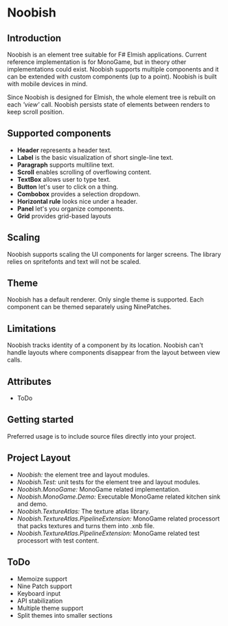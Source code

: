# Noobish

## Introduction

Noobish is an element tree suitable for F# Elmish applications. Current reference implementation is for MonoGame, but in theory other implementations could exist. Noobish supports multiple components and it can be extended with custom components (up to a point). Noobish is built with mobile devices in mind.

Since Noobish is designed for Elmish, the whole element tree is rebuilt on each *'view'* call. Noobish persists state of elements between renders to keep scroll position.

## Supported components

* **Header** represents a header text.
* **Label** is the basic visualization of short single-line text.
* **Paragraph** supports multiline text.
* **Scroll** enables scrolling of overflowing content.
* **TextBox** allows user to type text.
* **Button** let's user to click on a thing.
* **Combobox** provides a selection dropdown.
* **Horizontal rule** looks nice under a header.
* **Panel** let's you organize components.
* **Grid** provides grid-based layouts

## Scaling

Noobish supports scaling the UI components for larger screens. The library relies on spritefonts and text will not be scaled.

## Theme

Noobish has a default renderer. Only single theme is supported. Each component can be themed separately using NinePatches.

## Limitations

Noobish tracks identity of a component by its location. Noobish can't handle layouts where components disappear from the layout between view calls.

## Attributes

* ToDo

## Getting started

Preferred usage is to include source files directly into your project.

## Project Layout

* *Noobish:* the element tree and layout modules.
* *Noobish.Test:* unit tests for the element tree and layout modules.
* *Noobish.MonoGame:* MonoGame related implementation.
* *Noobish.MonoGame.Demo:* Executable MonoGame related kitchen sink and demo.
* *Noobish.TextureAtlas:* The texture atlas library.
* *Noobish.TextureAtlas.PipelineExtension:* MonoGame related processort that packs textures and turns them into .xnb file.
* *Noobish.TextureAtlas.PipelineExtension:* MonoGame related test processort with test content.


## ToDo

* Memoize support
* Nine Patch support
* Keyboard input
* API stabilization
* Multiple theme support
* Split themes into smaller sections
